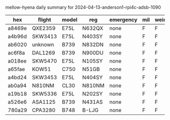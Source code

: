 mellow-hyena daily summary for 2024-04-13-anderson1-rpi4c-adsb-1090

|hex|flight|model|reg|emergency|mil|weirdo|
|--|--|--|--|--|--|--|
|a8469e|QXE2359|E75L|N632QX|none|F|F|
|a4b96d|SKW3413|E75L|N403SY|none|F|F|
|ab6020|unknown|B739|N832DN|none|F|F|
|ac6f8a|DAL1269|B739|N900DU|none|F|F|
|a018ee|SKW5470|E75L|N105SY|none|F|F|
|a65fae|KOW51|C750|N51GB|none|F|F|
|a4bd24|SKW3453|E75L|N404SY|none|F|F|
|ab0a94|N810NM|CL30|N810NM|none|F|F|
|a19b18|SKW5336|E75L|N202SY|none|F|F|
|a526e6|ASA1125|B739|N431AS|none|F|F|
|780a29|CPA3280|B748|B-LJG|none|F|F|
